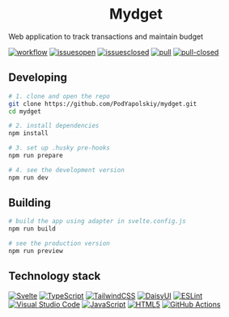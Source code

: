 <h1 style="text-align: center;">Mydget</h1>

Web application to track transactions and maintain budget

[![workflow](https://github.com/PodYapolskiy/mydget/actions/workflows/build.yml/badge.svg?branch=main)](https://github.com/PodYapolskiy/mydget/actions/workflows/build.yml) [![issuesopen](https://img.shields.io/github/issues/PodYapolskiy/mydget.svg)](https://github.com/PodYapolskiy/mydget/issues) [![issuesclosed](https://img.shields.io/github/issues-closed/PodYapolskiy/mydget.svg)](https://github.com/PodYapolskiy/mydget/issues?q=is%3Aissue+is%3Aclosed) [![pull](https://img.shields.io/github/issues-pr/PodYapolskiy/mydget.svg)](https://github.com/PodYapolskiy/mydget/pulls) [![pull-closed](https://img.shields.io/github/issues-pr-closed/PodYapolskiy/mydget.svg)](https://github.com/PodYapolskiy/mydget/pulls)

## Developing

```bash
# 1. clone and open the repo
git clone https://github.com/PodYapolskiy/mydget.git
cd mydget
```

```bash
# 2. install dependencies
npm install
```

```bash
# 3. set up .husky pre-hooks
npm run prepare
```

```bash
# 4. see the development version
npm run dev
```

## Building

```bash
# build the app using adapter in svelte.config.js
npm run build
```

```bash
# see the production version
npm run preview
```

## Technology stack

[![Svelte](https://img.shields.io/badge/svelte-%23f1413d.svg?style=for-the-badge&logo=svelte&logoColor=white)](https://svelte.dev/) [![TypeScript](https://img.shields.io/badge/typescript-%23007ACC.svg?style=for-the-badge&logo=typescript&logoColor=white)](https://www.typescriptlang.org/) [![TailwindCSS](https://img.shields.io/badge/tailwindcss-%2338B2AC.svg?style=for-the-badge&logo=tailwind-css&logoColor=white)](https://tailwindcss.com/) [![DaisyUI](https://img.shields.io/badge/daisyui-5A0EF8?style=for-the-badge&logo=daisyui&logoColor=white)](https://daisyui.com/) [![ESLint](https://img.shields.io/badge/ESLint-4B3263?style=for-the-badge&logo=eslint&logoColor=white)](https://eslint.org/) [![Visual Studio Code](https://img.shields.io/badge/Visual%20Studio%20Code-0078d7.svg?style=for-the-badge&logo=visual-studio-code&logoColor=white)](https://code.visualstudio.com/) [![JavaScript](https://img.shields.io/badge/javascript-%23323330.svg?style=for-the-badge&logo=javascript&logoColor=%23F7DF1E)](https://www.javascript.com/) [![HTML5](https://img.shields.io/badge/html5-%23E34F26.svg?style=for-the-badge&logo=html5&logoColor=white)](https://htmlbook.ru/html) [![GitHub Actions](https://img.shields.io/badge/github%20actions-%232671E5.svg?style=for-the-badge&logo=githubactions&logoColor=white)](https://github.com/features/actions)
